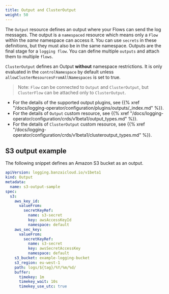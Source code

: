```yaml
---
title: Output and ClusterOutput
weight: 50
---
```


The `Output` resource defines an output where your Flows can send the log messages. The output is a `namespaced` resource which means only a `Flow` within the *same* namespace can access it. You can use `secrets` in these definitions, but they must also be in the same namespace.
Outputs are the final stage for a `logging flow`. You can define multiple `outputs` and attach them to multiple `flows`.

`ClusterOutput` defines an Output **without** namespace restrictions. It is only evaluated in the `controlNamespace` by default unless `allowClusterResourcesFromAllNamespaces` is set to true.

> Note: `Flow` can be connected to `Output` and `ClusterOutput`, but `ClusterFlow` can be attached only to `ClusterOutput`.

- For the details of the supported output plugins, see {{% xref "/docs/logging-operator/configuration/plugins/outputs/_index.md" %}}.
- For the details of `Output` custom resource, see {{% xref "/docs/logging-operator/configuration/crds/v1beta1/output_types.md" %}}.
- For the details of `ClusterOutput` custom resource, see {{% xref "/docs/logging-operator/configuration/crds/v1beta1/clusteroutput_types.md" %}}.

## S3 output example

The following snippet defines an Amazon S3 bucket as an output.

```yaml
apiVersion: logging.banzaicloud.io/v1beta1
kind: Output
metadata:
  name: s3-output-sample
spec:
  s3:
    aws_key_id:
      valueFrom:
        secretKeyRef:
          name: s3-secret
          key: awsAccessKeyId
          namespace: default
    aws_sec_key:
      valueFrom:
        secretKeyRef:
          name: s3-secret
          key: awsSecretAccessKey
          namespace: default
    s3_bucket: example-logging-bucket
    s3_region: eu-west-1
    path: logs/${tag}/%Y/%m/%d/
    buffer:
      timekey: 1m
      timekey_wait: 10s
      timekey_use_utc: true
```
